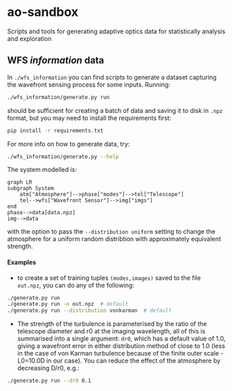 # ao-sandbox
Scripts and tools for generating adaptive optics data for statistically analysis and exploration

## WFS *information* data
In `./wfs_information` you can find scripts to generate a dataset capturing the wavefront sensing process for some inputs. Running:
```bash
./wfs_information/generate.py run
```
should be sufficient for creating a batch of data and saving it to disk in `.npz` format, but you may need to install the requirements first:
```bash
pip install -r requirements.txt
```

For more info on how to generate data, try:
```bash
./wfs_information/generate.py --help
```

The system modelled is:
```mermaid
graph LR
subgraph System
    atm["Atmosphere"]-->phase["modes"]-->tel["Telescope"]
    tel-->wfs["Wavefront Sensor"]-->img["imgs"]
end
phase-->data[data.npz]
img-->data
```
with the option to pass the `--distribution uniform` setting to change the atmosphere for a uniform random distribtion with approximately equivalent strength.

#### Examples
- to create a set of training tuples `(modes,images)` saved to the file `out.npz`, you can do any of the following:
```bash
./generate.py run
./generate.py run -o out.npz  # default
./generate.py run --distribution vonkarman  # default
```
- The strength of the turbulence is parameterised by the ratio of the telescope diameter and r0 at the imaging wavelength, all of this is summarised into a single argument: `dr0`, which has a default value of 1.0, giving a wavefront error in either distribution method of close to 1.0 (less in the case of von Karman turbulence because of the finite outer scale - L0=10.0D in our case). You can reduce the effect of the atmosphere by decreasing D/r0, e.g.:
```bash
./generate.py run --dr0 0.1
```
